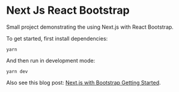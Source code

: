 # Next Js React Bootstrap

Small project demonstrating the using Next.js with React Bootstrap.

To get started, first install dependencies:

```
yarn
```

And then run in development mode:

```
yarn dev
```

Also see this blog post: [Next.js with Bootstrap Getting Started](https://maxrohde.com/2020/03/06/next-js-with-bootstrap-getting-started/).